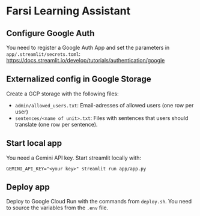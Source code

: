 # Farsi Learning Assistant

## Configure Google Auth
You need to register a Google Auth App and set the parameters in `app/.streamlit/secrets.toml`:
https://docs.streamlit.io/develop/tutorials/authentication/google

## Externalized config in Google Storage
Create a GCP storage with the following files:
- `admin/allowed_users.txt`: Email-adresses of allowed users (one row per user)
- `sentences/<name of unit>.txt`: Files with sentences that users should translate (one row per sentence).

## Start local app
You need a Gemini API key. Start streamlit locally with:
```
GEMINI_API_KEY="<your key>" streamlit run app/app.py
```

## Deploy app
Deploy to Google Cloud Run with the commands from `deploy.sh`. You need to source the variables from the `.env` file.

